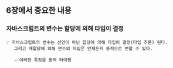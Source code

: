 ## 6장에서 중요한 내용

### 자바스크립트의 변수는 할당에 의해 타입이 결정

```
💡 자바스크립트의 변수는 선언이 아닌 할당에 의해 타입이 결정(타입 추론) 된다.
   그리고 재할당에 의해 변수의 타입은 언제든지 동적으로 변할 수 있다.

   → 이러한 특징을 동적 타이핑
```
